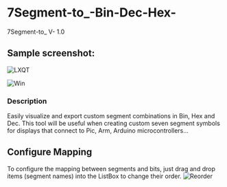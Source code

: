 # 7Segment-to_-Bin-Dec-Hex-
7Segment-to_ V- 1.0
## Sample screenshot:
![LXQT](https://user-images.githubusercontent.com/40123161/203848486-1b77f6ea-9369-4136-9731-b32e39f6007d.PNG)

![Win](https://user-images.githubusercontent.com/40123161/203849074-54f7554a-917f-419b-bc8f-d9c929b3a337.PNG)
### Description
Easily visualize and export custom segment combinations in Bin, Hex and Dec.
This tool will be useful when creating custom seven segment symbols for displays that connect to Pic, Arm, Arduino microcontrollers...

## Configure Mapping
To configure the mapping between segments and bits,
just drag and drop items (segment names) into the ListBox to change their order.
![Reorder](https://user-images.githubusercontent.com/40123161/203853047-eb160532-83fe-4728-81b7-1ad3fd0c8c96.png)
